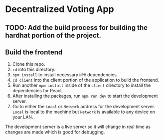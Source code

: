 # Decentralized Voting App

## TODO: Add the build process for building the hardhat portion of the project. 

## Build the frontend
1. Clone this repo.
2. `cd` into this directory.
3. `npm install` to install necessary `NPM` dependencies. 
4. `cd client` into the client portion of the application to build the frontend.
5. Run another `npm install` inside of the `client` directory to install the dependencies for React.
6. After installing the packages, run `npm run dev` to start the development server.
7. Go to either the `Local` or `Network` address for the development server. `Local` is local to the machine but `Network` is available to any device on your LAN.

The development server is a live server so it will change in real time as changes are made which is good for debugging. 

